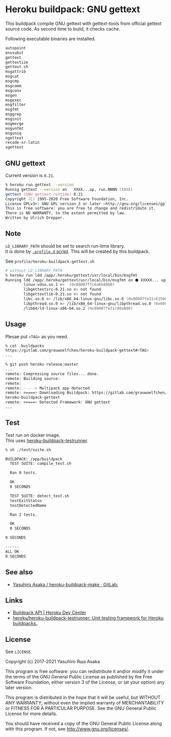 # Heroku buildpack: GNU gettext

This buildpack compile GNU gettext with gettext-tools from official gettext  
source code.
As second time to build, it checks cache.

Following executable binaries are installed.

```txt
autopoint
envsubst
gettext
gettextize
gettext.sh
msgattrib
msgcat
msgcmp
msgcomm
msgconv
msgen
msgexec
msgfilter
msgfmt
msggrep
msginit
msgmerge
msgunfmt
msguniq
ngettext
recode-sr-latin
xgettext
```

## GNU gettext

Current version is `0.21`.

```zsh
% heroku run gettext --version
Runnig gettext --version on   XXXX...up, run.NNNN (XXXX)
gettext (GNU gettext-runtime) 0.21
Copyright (C) 1995-2020 Free Software Foundation, Inc.
License GPLv3+: GNU GPL version 3 or later <http://gnu.org/licenses/gpl.html>
This is free software: you are free to change and redistribute it.
There is NO WARRANTY, to the extent permitted by law.
Written by Ulrich Drepper.
```


## Note

`LD_LIBRARY_PATH` should be set to search run-time library.  
It is done by [`.profile.d` script](
https://devcenter.heroku.com/articles/buildpack-api#profile-d-scripts).
This will be created by this buildpack.

See `profile/heroku-buildpack-gettext.sh`

```zsh
# without LD_LIBRARY_PATH
% heroku run ldd /app/.heroku/gettext/usr/local/bin/msgfmt
Running ldd /app/.heroku/gettext/usr/local/bin/msgfmt on ⬢ XXXXX... up, run.NNNN (XXXX)
        linux-vdso.so.1 =>  (0x00007ffc6a6b8000)
        libgettextsrc-0.21.so => not found
        libgettextlib-0.21.so => not found
        libc.so.6 => /lib/x86_64-linux-gnu/libc.so.6 (0x00007fe31c615000)
        libpthread.so.0 => /lib/x86_64-linux-gnu/libpthread.so.0 (0x00007fe31c3f7000)
        /lib64/ld-linux-x86-64.so.2 (0x00007fe31c9da000)
```


## Usage

Plesae put `<TAG>` as you need.

```zsh
% cat .buildpacks
https://gitlab.com/grauwoelfchen/heroku-buildpack-gettext#<TAG>
...

% git push heroku release:master
...
remote: Compressing source files... done.
remote: Building source:
remote:
remote: -----> Multipack app detected
remote: =====> Downloading Buildpack: https://gitlab.com/grauwoelfchen/
heroku-buildpack-gettext
remote: =====> Detected Framework: GNU gettext
...
```

## Test

Test run on docker image.  
This uses [heroku-buildpack-testrunner](
    https://github.com/heroku/heroku-buildpack-testrunner).

```zsh
% sh ./test/suite.sh

BUILDPACK: /app/buildpack
  TEST SUITE: compile_test.sh

  Ran 0 tests.

  OK
  0 SECONDS

  TEST SUITE: detect_test.sh
  testExitStatus
  testDetectedName

  Ran 2 tests.

  OK
  0 SECONDS

0 SECONDS

------
ALL OK
0 SECONDS
```


## See also

* [Yasuhiro Asaka / heroku-buildpack-make · GitLab:](
    https://gitlab.com/grauwoelfchen/heroku-buildpack-make)


## Links

* [Buildpack API | Heroku Dev Center](
    https://devcenter.heroku.com/articles/buildpack-api)
* [heroku/heroku-buildpack-testrunner: Unit testing framework for
   Heroku buildpacks.](https://github.com/heroku/heroku-buildpack-testrunner).


## License

See `LICENSE`.

Copyright (c) 2017-2021 Yasuhiro Яша Asaka

This program is free software: you can redistribute it and/or modify
it under the terms of the GNU General Public License as published by
the Free Software Foundation, either version 3 of the License, or
(at your option) any later version.

This program is distributed in the hope that it will be useful,
but WITHOUT ANY WARRANTY; without even the implied warranty of
MERCHANTABILITY or FITNESS FOR A PARTICULAR PURPOSE.  See the
GNU General Public License for more details.

You should have received a copy of the GNU General Public License
along with this program.  If not, see <http://www.gnu.org/licenses/>.
